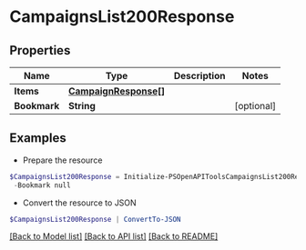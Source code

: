 # CampaignsList200Response
## Properties

Name | Type | Description | Notes
------------ | ------------- | ------------- | -------------
**Items** | [**CampaignResponse[]**](CampaignResponse.md) |  | 
**Bookmark** | **String** |  | [optional] 

## Examples

- Prepare the resource
```powershell
$CampaignsList200Response = Initialize-PSOpenAPIToolsCampaignsList200Response  -Items null `
 -Bookmark null
```

- Convert the resource to JSON
```powershell
$CampaignsList200Response | ConvertTo-JSON
```

[[Back to Model list]](../README.md#documentation-for-models) [[Back to API list]](../README.md#documentation-for-api-endpoints) [[Back to README]](../README.md)

